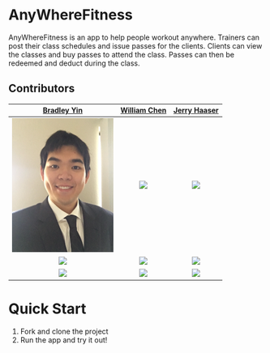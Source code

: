 # AnyWhereFitness

AnyWhereFitness is an app to help people workout anywhere. Trainers can post their class schedules and issue passes for the clients. Clients can view the classes and buy passes to attend the class. Passes can then be redeemed and deduct during the class.

## Contributors


|                                       [Bradley Yin](https://github.com/bradleyyin)                                        |                                       [William Chen](https://github.com/Willishere)                                        |                                       [Jerry Haaser](https://github.com/JerryHaaser)                                        |
| :-----------------------------------------------------------------------------------------------------------: | :-----------------------------------------------------------------------------------------------------------: | :-----------------------------------------------------------------------------------------------------------: |
|                      [<img src="/BradleyYin.png" width = "200" />](https://github.com/bradleyyin)                       |                      [<img src="https://www.dalesjewelers.com/wp-content/uploads/2018/10/placeholder-silhouette-male.png" width = "200" />](https://github.com/Willishere)                       |                      [<img src="https://www.dalesjewelers.com/wp-content/uploads/2018/10/placeholder-silhouette-male.png" width = "200" />](https://github.com/)                       |                      [<img src="https://www.dalesjewelers.com/wp-content/uploads/2018/10/placeholder-silhouette-female.png" width = "200" />](https://github.com/JerryHaaser)                       |                      [<img src="https://www.dalesjewelers.com/wp-content/uploads/2018/10/placeholder-silhouette-male.png" width = "200" />](https://github.com/)                       |
|                 [<img src="https://github.com/favicon.ico" width="15"> ](https://github.com/bradleyyin)                 |            [<img src="https://github.com/favicon.ico" width="15"> ](https://github.com/honda0306)             |           [<img src="https://github.com/favicon.ico" width="15"> ](https://github.com/Mister-Corn)            
| [ <img src="https://static.licdn.com/sc/h/al2o9zrvru7aqj8e1x2rzsrca" width="15"> ](https://www.linkedin.com/in/bradley-yin-60b28594/) | [ <img src="https://static.licdn.com/sc/h/al2o9zrvru7aqj8e1x2rzsrca" width="15"> ](https://www.linkedin.com/) | [ <img src="https://static.licdn.com/sc/h/al2o9zrvru7aqj8e1x2rzsrca" width="15"> ](https://www.linkedin.com/) |

# Quick Start
  1. Fork and clone the project
  2. Run the app and try it out!
